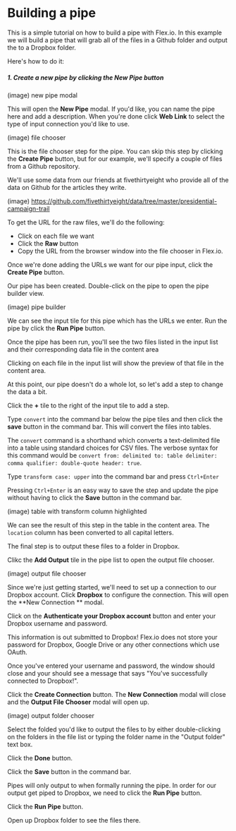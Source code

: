 # Building a pipe

This is a simple tutorial on how to build a pipe with Flex.io. In this example we will build a pipe that will grab all of the files in a Github folder and output the to a Dropbox folder.

Here's how to do it:

##### 1. Create a new pipe by clicking the **New Pipe** button

(image)
new pipe modal

This will open the **New Pipe** modal. If you'd like, you can name the pipe here and add a description. When you're done click **Web Link** to select the type of input connection you'd like to use.

(image)
file chooser

This is the file chooser step for the pipe. You can skip this step by clicking the **Create Pipe** button, but for our example, we'll specify a couple of files from a Github repository.

We'll use some data from our friends at fivethirtyeight who provide all of the data on Github for the articles they write.

(image)
https://github.com/fivethirtyeight/data/tree/master/presidential-campaign-trail

To get the URL for the raw files, we'll do the following:

* Click on each file we want
* Click the **Raw** button
* Copy the URL from the browser window into the file chooser in Flex.io.

Once we're done adding the URLs we want for our pipe input, click the **Create Pipe** button.

Our pipe has been created. Double-click on the pipe to open the pipe builder view.

(image)
pipe builder

We can see the input tile for this pipe which has the URLs we enter. Run the pipe by click the **Run Pipe** button.

Once the pipe has been run, you'll see the two files listed in the input list and their corresponding data file in the content area

Clicking on each file in the input list will show the preview of that file in the content area.

At this point, our pipe doesn't do a whole lot, so let's add a step to change the data a bit.

Click the **+** tile to the right of the input tile to add a step.

Type `convert` into the command bar below the pipe tiles and then click the **save** button in the command bar. This will convert the files into tables.

<aside class="notice">
The <code>convert</code> command is a shorthand which converts a text-delimited file into a table using standard choices for CSV files. The verbose syntax for this command would be <code>convert from: delimited to: table delimiter: comma qualifier: double-quote header: true</code>.
</aside>

Type `transform case: upper` into the command bar and press <code>Ctrl+Enter</code>

<aside class="notice">
Pressing <code>Ctrl+Enter</code> is an easy way to save the step and update the pipe without having to click the <b>Save</b> button in the command bar.
</aside>

(image)
table with transform column highlighted

We can see the result of this step in the table in the content area. The `location` column has been converted to all capital letters.

The final step is to output these files to a folder in Dropbox.

Clikc the **Add Output** tile in the pipe list to open the output file chooser.

(image)
output file chooser

Since we're just getting started, we'll need to set up a connection to our Dropbox account. Click **Dropbox** to configure the connection. This will open the **New Connection ** modal.

Click on the **Authenticate your Dropbox account** button and enter your Dropbox username and password.

<aside class="notice">
This information is out submitted to Dropbox! Flex.io does not store your password for Dropbox, Google Drive or any other connections which use OAuth.
</aside>

Once you've entered your username and password, the window should close and your should see a message that says "You've successfully connected to Dropbox!".

Click the **Create Connection** button. The **New Connection** modal will close and the **Output File Chooser** modal will open up.

(image)
output folder chooser

Select the folded you'd like to output the files to by either double-clicking on the folders in the file list or typing the folder name in the "Output folder" text box.

Click the **Done** button.

Click the **Save** button in the command bar.

<aside class="notice">
Pipes will only output to when formally running the pipe. In order for our output get piped to Dropbox, we need to click the <b>Run Pipe</b> button.
</aside>

Click the **Run Pipe** button.

Open up Dropbox folder to see the files there.
